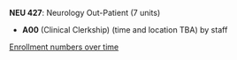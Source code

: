 **NEU 427**: Neurology Out-Patient (7 units)

- **A00** (Clinical Clerkship) (time and location TBA) by staff

[Enrollment numbers over time](./NEU427.tsv)
